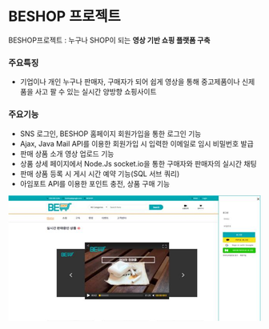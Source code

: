 # BESHOP 프로젝트

BESHOP프로젝트 : 누구나 SHOP이 되는 **영상 기반 쇼핑 플랫폼 구축**

### 주요특징

- 기업이나 개인 누구나 판매자, 구매자가 되어 쉽게 영상을 통해 중고제품이나 신제품을 사고 팔 수 있는 실시간 양방향 쇼핑사이트

### 주요기능

- SNS 로그인, BESHOP 홈페이지 회원가입을 통한 로그인 기능
- Ajax, Java Mail API를 이용한 회원가입 시 입력한 이메일로 임시 비밀번호 발급
- 판매 상품 소개 영상 업로드 기능
- 상품 상세 페이지에서 Node.Js socket.io을 통한 구매자와 판매자의 실시간 채팅
- 판매 상품 등록 시 게시 시간 예약 기능(SQL 서브 쿼리)
- 아임포트 API를 이용한 포인트 충전, 상품 구매 기능

![beshop메인화면](./img/beshop.jpg)
